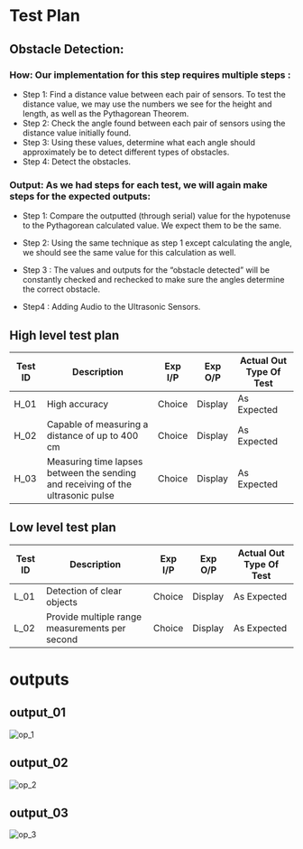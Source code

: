 # Test Plan
## Obstacle Detection:
### How: Our implementation for this step requires multiple steps :
* Step 1: Find a distance value between each pair of sensors. To test the distance
value, we may use the numbers we see for the height and length, as well as the Pythagorean Theorem. 
* Step 2: Check the angle found between each pair of sensors using the distance value initially found. 
* Step 3: Using these values, determine what each angle should approximately be to detect different types of obstacles. 
* Step 4: Detect the obstacles.

### Output: As we had steps for each test, we will again make steps for the expected outputs:
* Step 1: Compare the outputted (through serial) value for the hypotenuse to the
Pythagorean calculated value. We expect them to be the same.

* Step 2: Using the same technique as step 1 except calculating the angle, we should
see the same value for this calculation as well.

* Step 3 : The values and outputs for the “obstacle detected” will be constantly
checked and rechecked to make sure the angles determine the correct obstacle.

* Step4 : Adding Audio to the Ultrasonic Sensors.

## High level test plan

|Test ID	|Description	|Exp I/P	|Exp O/P	|Actual Out	Type Of Test|
|---------|-------------|---------|---------|-----------------------|
|H_01	|High accuracy	|Choice|	Display|	As Expected|	Scenario based|
|H_02	|Capable of measuring a distance of up to 400 cm	|Choice	|Display	|As Expected	|Requirement Based|
|H_03	|Measuring time lapses between the sending and receiving of the ultrasonic pulse	|Choice	|Display	|As Expected	|Requirement Based|

## Low level test plan

|Test ID	|Description	|Exp I/P	|Exp O/P	|Actual Out	Type Of Test|
|---------|-------------|--------|----------|-----------------------|
|L_01	|Detection of clear objects	|Choice	|Display	|As Expected	|Scenario based|
|L_02	|Provide multiple range measurements per second	|Choice	|Display	|As Expected	|Requirement Based|

# outputs
## output_01
![op_1](https://user-images.githubusercontent.com/101189588/164537907-e6952927-058e-4380-a11f-6cd7f789e305.png)

## output_02
![op_2](https://user-images.githubusercontent.com/101189588/164537951-33c002f3-6882-4bbe-84a1-3d2fe3dd1501.jpg)

## output_03
![op_3](https://user-images.githubusercontent.com/101189588/164538244-718da8b4-ad28-4ced-aecf-bb4f357b9f6c.png)
